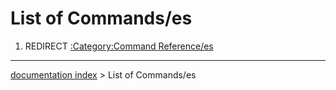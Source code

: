 # List of Commands/es
1.  REDIRECT [:Category:Command Reference/es](:Category:Command_Reference/es.md)

---
[documentation index](../README.md) > List of Commands/es
